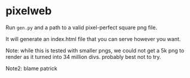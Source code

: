 # pixelweb

Run `gen.py` and a path to a valid pixel-perfect square png file.

It will generate an index.html file that you can serve however you want.

Note: while this is tested with smaller pngs, we could not get a 5k png to render as it turned into 34 million divs. probably best not to try.

Note2: blame patrick
